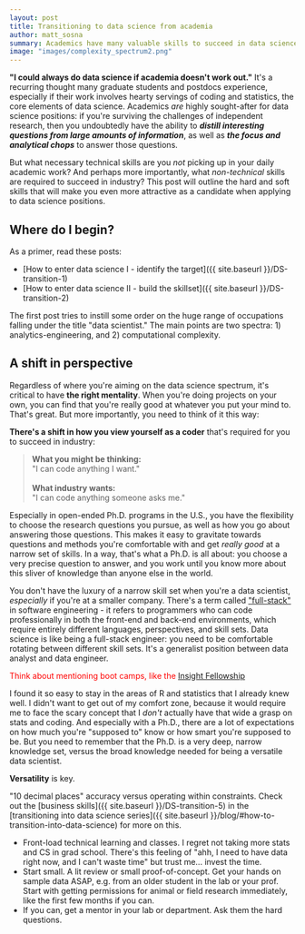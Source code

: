 ```yaml
---
layout: post
title: Transitioning to data science from academia
author: matt_sosna
summary: Academics have many valuable skills to succeed in data science, but some need to be cultivated. This post outlines the soft and hard skills needed for success.
image: "images/complexity_spectrum2.png"
---
```

**"I could always do data science if academia doesn't work out."** It's a recurring thought many graduate students and postdocs experience, especially if their work involves hearty servings of coding and statistics, the core elements of data science. Academics *are* highly sought-after for data science positions: if you're surviving the challenges of independent research, then you undoubtedly have the ability to _**distill interesting questions from large amounts of information**_, as well as _**the focus and analytical chops**_ to answer those questions.

But what necessary technical skills are you *not* picking up in your daily academic work? And perhaps more importantly, what *non-technical* skills are required to succeed in industry? This post will outline the hard and soft skills that will make you even more attractive as a candidate when applying to data science positions.

## Where do I begin?
As a primer, read these posts:
* [How to enter data science I - identify the target]({{ site.baseurl }}/DS-transition-1)
* [How to enter data science II - build the skillset]({{ site.baseurl }}/DS-transition-2)

The first post tries to instill some order on the huge range of occupations falling under the title "data scientist." The main points are two spectra: 1) analytics-engineering, and 2) computational complexity.

## A shift in perspective
Regardless of where you're aiming on the data science spectrum, it's critical to have **the right mentality**. When you're doing projects on your own, you can find that you're really good at whatever you put your mind to. That's great. But more importantly, you need to think of it this way:

 **There's a shift in how you view yourself as a coder** that's required for you to succeed in industry:

> **What you might be thinking:** <br>"I can code anything I want." <br><br>
> **What industry wants:** <br>"I can code anything someone asks me."

Especially in open-ended Ph.D. programs in the U.S., you have the flexibility to choose the research questions you pursue, as well as how you go about answering those questions. This makes it easy to gravitate towards questions and methods you're comfortable with and get _really good_ at a narrow set of skills. In a way, that's what a Ph.D. is all about: you choose a very precise question to answer, and you work until you know more about this sliver of knowledge than anyone else in the world.

You don't have the luxury of a narrow skill set when you're a data scientist, *especially* if you're at a smaller company. There's a term called ["full-stack"](https://www.w3schools.com/whatis/whatis_fullstack.asp) in software engineering - it refers to programmers who can code professionally in both the front-end and back-end environments, which require entirely different languages, perspectives, and skill sets. Data science is like being a full-stack engineer: you need to be comfortable rotating between different skill sets. It's a generalist position between data analyst and data engineer.

<span style='color:red'> Think about mentioning boot camps, like the [Insight Fellowship](https://insightfellows.com/data-science) </span>

I found it so easy to stay in the areas of R and statistics that I already knew well. I didn't want to get out of my comfort zone, because it would require me to face the scary concept that I _don't_ actually have that wide a grasp on stats and coding. And especially with a Ph.D., there are a lot of expectations on how much you're "supposed to" know or how smart you're supposed to be. But you need to remember that the Ph.D. is a very deep, narrow knowledge set, versus the broad knowledge needed for being a versatile data scientist.

**Versatility** is key.

"10 decimal places" accuracy versus operating within constraints. Check out the [business skills]({{  site.baseurl  }}/DS-transition-5) in the [transitioning into data science series]({{  site.baseurl  }}/blog/#how-to-transition-into-data-science) for more on this.


* Front-load technical learning and classes. I regret not taking more stats and CS in grad school. There's this feeling of "ahh, I need to have data right now, and I can't waste time" but trust me... invest the time.
* Start small. A lit review or small proof-of-concept. Get your hands on sample data ASAP, e.g. from an older student in the lab or your prof. Start with getting permissions for animal or field research immediately, like the first few months if you can.
* If you can, get a mentor in your lab or department. Ask them the hard questions. 
